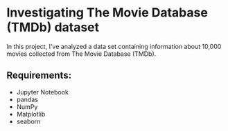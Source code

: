 # Investigating The Movie Database (TMDb) dataset
In this project, I've analyzed a data set containing information about 10,000 movies collected from The Movie Database (TMDb).

## Requirements:
* Jupyter Notebook
* pandas
* NumPy
* Matplotlib
* seaborn
